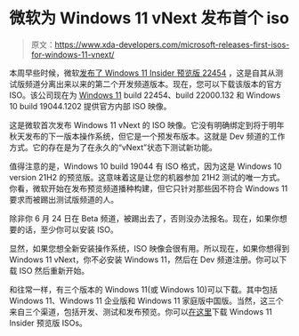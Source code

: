 # 微软为 Windows 11 vNext 发布首个 iso

> 原文：<https://www.xda-developers.com/microsoft-releases-first-isos-for-windows-11-vnext/>

本周早些时候，微软[发布了 Windows 11 Insider 预览版 22454](https://www.xda-developers.com/windows-11-build-22454-is-out-in-the-dev-channel-with-minor-changes/) ，这是自其从测试版频道分离出来以来的第二个开发频道版本。现在，您可以下载该版本的官方 ISO。该公司现在为 [Windows 11](https://www.xda-developers.com/windows-11/) build 22454、build 22000.132 和 Windows 10 build 19044.1202 提供官方内部 ISO 映像。

这是微软首次发布 Windows 11 vNext 的 ISO 映像。它没有明确绑定到将于明年秋天发布的下一版本操作系统，但它是一个预发布版本。这就是 Dev 频道的工作方式。它的存在是为了在永久的“vNext”状态下测试新功能。

值得注意的是，Windows 10 build 19044 有 ISO 格式，因为这是 Windows 10 version 21H2 的预览版。这意味着这是让您的机器参加 21H2 测试的唯一方式。你看，微软开始在发布预览频道播种构建，但它只针对那些因不符合 Windows 11 要求而被踢出测试版频道的人。

除非你 6 月 24 日在 Beta 频道，被踢出去了，否则没办法报名。现在，如果你想要的话，至少你可以安装 ISO。

显然，如果您想全新安装操作系统，ISO 映像会很有用。所以现在，如果你想得到 Windows 11 vNext，你不必安装 Windows 11，然后在 Dev 频道注册。你可以下载 ISO 然后重新开始。

和往常一样，有三个版本的 Windows 11(或 Windows 10)可以下载。其中包括 Windows 11、Windows 11 企业版和 Windows 11 家庭版中国版。当然，这三个来自三个渠道，包括开发、测试和发布预览。你可以[在这里](https://www.microsoft.com/en-us/software-download/windowsinsiderpreviewiso)下载 Windows 11 Insider 预览版 ISOs。